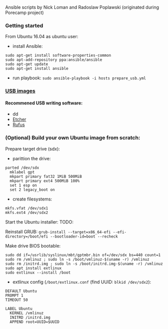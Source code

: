 
Ansible scripts by Nick Loman and Radoslaw Poplawski (originated during Porecamp project)

### Getting started

From Ubuntu 16.04 as ubuntu user:

- install Ansible:

```
sudo apt-get install software-properties-common
sudo apt-add-repository ppa:ansible/ansible
sudo apt-get update
sudo apt-get install ansible
```

- run playbook:
`sudo ansible-playbook -i hosts prepare_usb.yml`

### [USB images](https://artic.climb.ac.uk/)

#### Recommened USB writing software:
- dd
- [Etcher](https://etcher.io/)
- [Rufus](https://rufus.akeo.ie/)


### (Optional) Build your own Ubuntu image from scratch:

Prepare target drive (sdx):
-  parittion the drive:
```
parted /dev/sdx
  mklabel gpt
  mkpart primary fat32 1MiB 500MiB
  mkpart primary ext4 500MiB 100%
  set 1 esp on
  set 2 legacy_boot on

```

- create filesystems:
```
mkfs.vfat /dev/sdx1
mkfs.ext4 /dev/sdx2
```

Start the Ubuntu installer:
  TODO:

Reinstall GRUB: `grub-install --target=x86_64-efi --efi-directory=/boot/efi --bootloader-id=boot --recheck`

Make drive BIOS bootable:
```
sudo dd if=/usrlib/syslinux/mbt/gptmbr.bin of=/dev/sdx bs=440 count=1
sudo rm /vmlinuz ; sudo ln -s /boot/vmlinuz-$(uname -r) /vmlinuz
sudo rm /initrd.img ; sudo ln -s /boot/initrd.img-$(uname -r) /vmlinuz
sudo apt install extlinux
sudo extlinux --install /boot
```

- extlinux config (`/boot/extlinux.conf` (find UUID: `blkid /dev/sdx2`):
```
DEFAULT Ubuntu
PROMPT 1
TIMEOUT 50

LABEL Ubuntu
  KERNEL /vmlinuz
  INITRD /initrd.img
  APPEND root=UUID=$UUID
```

